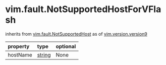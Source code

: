 vim.fault.NotSupportedHostForVFlash
===================================
inherits from [vim.fault.NotSupportedHost](docs/vim.fault.NotSupportedHost.md)
as of [vim.version.version9](docs/vim.version.md)

| property | type | optional |
|:---------|:-----|:---------|
| hostName | [string](string.md "string") | None |
